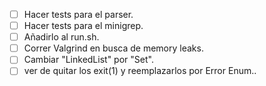 - [ ] Hacer tests para el parser.
- [ ] Hacer tests para el minigrep. 
- [ ] Añadirlo al run.sh.
- [ ] Correr Valgrind en busca de memory leaks.
- [ ] Cambiar "LinkedList" por "Set".
- [ ] ver de quitar los exit(1) y reemplazarlos por Error Enum..
